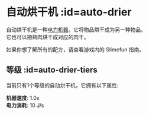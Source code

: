 # 自动烘干机 :id=auto-drier

自动烘干机是一种[电力机器](/Electric-Machines#machines)。它将物品烘干成为另一种物品。  
它也可以把熟肉烘干成对应的肉干。

如果你想了解所有的配方，请查看游戏内的 Slimefun 指南。

## 等级 :id=auto-drier-tiers

当前只有1个等级的自动烘干机，它拥有以下属性:  

**机器速度**: 1.0x  
**电力消耗**: 10 J/s  
